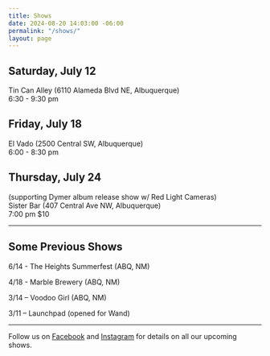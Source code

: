```yaml
---
title: Shows
date: 2024-08-20 14:03:00 -06:00
permalink: "/shows/"
layout: page
---
```


## Saturday, July 12
Tin Can Alley (6110 Alameda Blvd NE, Albuquerque) <br/>
6:30 - 9:30 pm

## Friday, July 18
El Vado (2500 Central SW, Albuquerque) <br/>
6:00 - 8:30 pm

## Thursday, July 24
(supporting Dymer album release show w/ Red Light Cameras)<br/>
Sister Bar (407 Central Ave NW, Albuquerque)<br/>
7:00 pm   $10

<!--Check back soon for more shows and dates. ✌️-->

---

## Some Previous Shows

6/14 - The Heights Summerfest (ABQ, NM) 

4/18 - Marble Brewery (ABQ, NM)

3/14 – Voodoo Girl (ABQ, NM)

3/11 – Launchpad (opened for Wand)

---

<p class="lead">Follow us on <a href="https://www.facebook.com/TheOrdinaryThingsband/">Facebook</a> and <a href="https://www.instagram.com/ordinarythingsband18/">Instagram</a> for details on all our upcoming shows.</p>